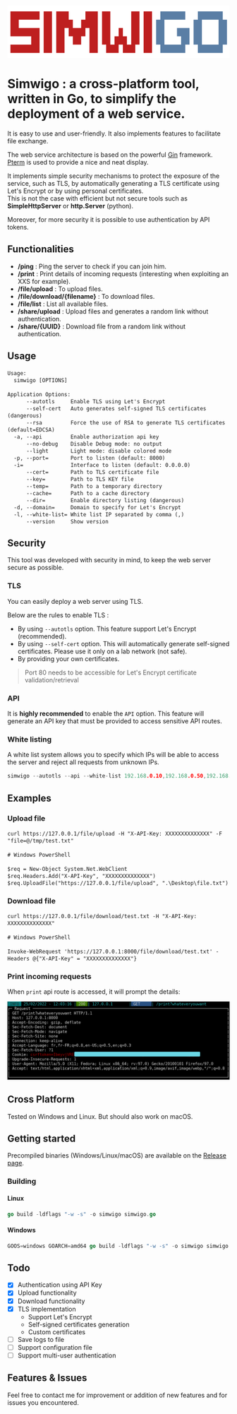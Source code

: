 ![](doc/logo.png)

# Simwigo : a cross-platform tool, written in Go, to simplify the deployment of a web service.

It is easy to use and user-friendly. It also implements features to facilitate file exchange.

The web service architecture is based on the powerful [Gin](https://github.com/gin-gonic/gin) framework. [Pterm](https://github.com/pterm/pterm) is used to provide a nice and neat display.

It implements simple security mechanisms to protect the exposure of the service, such as TLS, by automatically generating a TLS certificate using Let's Encrypt or by using personal certificates.
<br>This is not the case with efficient but not secure tools such as **SimpleHttpServer** or **http.Server** (python).

Moreover, for more security it is possible to use authentication by API tokens.

## Functionalities

* **/ping** : Ping the server to check if you can join him.
* **/print** : Print details of incoming requests (interesting when exploiting an XXS for example).
* **/file/upload** : To upload files.
* **/file/download/{filename}** : To download files.
* **/file/list** : List all available files.
* **/share/upload** : Upload files and generates a random link without authentication.
* **/share/{UUID}** : Download file from a random link without authentication.

## Usage
```
Usage:
  simwigo [OPTIONS]

Application Options:
      --autotls     Enable TLS using Let's Encrypt
      --self-cert   Auto generates self-signed TLS certificates (dangerous)
      --rsa         Force the use of RSA to generate TLS certificates (default=EDCSA)
  -a, --api         Enable authorization api key
      --no-debug    Disable Debug mode: no output
      --light       Light mode: disable colored mode
  -p, --port=       Port to listen (default: 8000)
  -i=               Interface to listen (default: 0.0.0.0)
      --cert=       Path to TLS certificate file
      --key=        Path to TLS KEY file
      --temp=       Path to a temporary directory
      --cache=      Path to a cache directory
      --dir=        Enable directory listing (dangerous)
  -d, --domain=     Domain to specify for Let's Encrypt
  -l, --white-list= White list IP separated by comma (,)
      --version     Show version
```

## Security

This tool was developed with security in mind, to keep the web server secure as possible.

### TLS
You can easily deploy a web server using TLS.

Below are the rules to enable TLS :

* By using `--autotls` option. This feature support Let's Encrypt (recommended).
* By using `--self-cert` option. This will automatically generate self-signed certificates. Please use it only on a lab network (not safe).
* By providing your own certificates.

> Port 80 needs to be accessible for Let's Encrypt certificate validation/retrieval

### API
It is **highly recommended** to enable the `API` option. This feature will generate an API key that must be provided to access sensitive API routes.

### White listing

A white list system allows you to specify which IPs will be able to access the server and reject all requests from unknown IPs.

```go
simwigo --autotls --api --white-list 192.168.0.10,192.168.0.50,192.168.0.100
```

## Examples

### Upload file

```shell
curl https://127.0.0.1/file/upload -H "X-API-Key: XXXXXXXXXXXXXX" -F "file=@/tmp/test.txt"

# Windows PowerShell

$req = New-Object System.Net.WebClient
$req.Headers.Add("X-API-Key", "XXXXXXXXXXXXXX")
$req.UploadFile("https://127.0.0.1/file/upload", ".\Desktop\file.txt")
```

### Download file

```shell
curl https://127.0.0.1/file/download/test.txt -H "X-API-Key: XXXXXXXXXXXXXX"

# Windows PowerShell

Invoke-WebRequest 'https://127.0.0.1:8000/file/download/test.txt' -Headers @{"X-API-Key" = "XXXXXXXXXXXXXX"}
```
### Print incoming requests

When `print` api route is accessed, it will prompt the details:

![](doc/print_request.png)

## Cross Platform

Tested on Windows and Linux. But should also work on macOS.

## Getting started

Precompiled binaries (Windows/Linux/macOS) are available on the [Release page](https://github.com/8iche/simwigo/releases).

### Building
#### Linux

```GO
go build -ldflags "-w -s" -o simwigo simwigo.go
```

#### Windows

```GO
GOOS=windows GOARCH=amd64 go build -ldflags "-w -s" -o simwigo simwigo.go
```

## Todo

- [X] Authentication using API Key
- [X] Upload functionality
- [X] Download functionality
- [X] TLS implementation
  * Support Let's Encrypt
  * Self-signed certificates generation
  * Custom certificates
- [ ] Save logs to file
- [ ] Support configuration file
- [ ] Support multi-user authentication

## Features & Issues

Feel free to contact me for improvement or addition of new features and for issues you encountered. 
